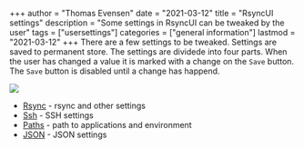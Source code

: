 +++
author = "Thomas Evensen"
date = "2021-03-12"
title =  "RsyncUI settings"
description = "Some settings in RsyncUI can be tweaked by the user"
tags = ["usersettings"]
categories = ["general information"]
lastmod = "2021-03-12"
+++
There are a few settings to be tweaked. Settings are saved to permanent store. The settings are dividede into four parts. When the user has changed a value it is marked with a change on the `Save` button. The `Save` button is disabled until a change has happend.

![](/images/usersettings/save.png)

- [Rsync](/post/normalsettings/) - rsync and other settings
- [Ssh](/post/sshsettings) - SSH settings
- [Paths](/post/pathsettings/) - path to applications and environment
- [JSON](/post/jsonsettings/) - JSON settings
